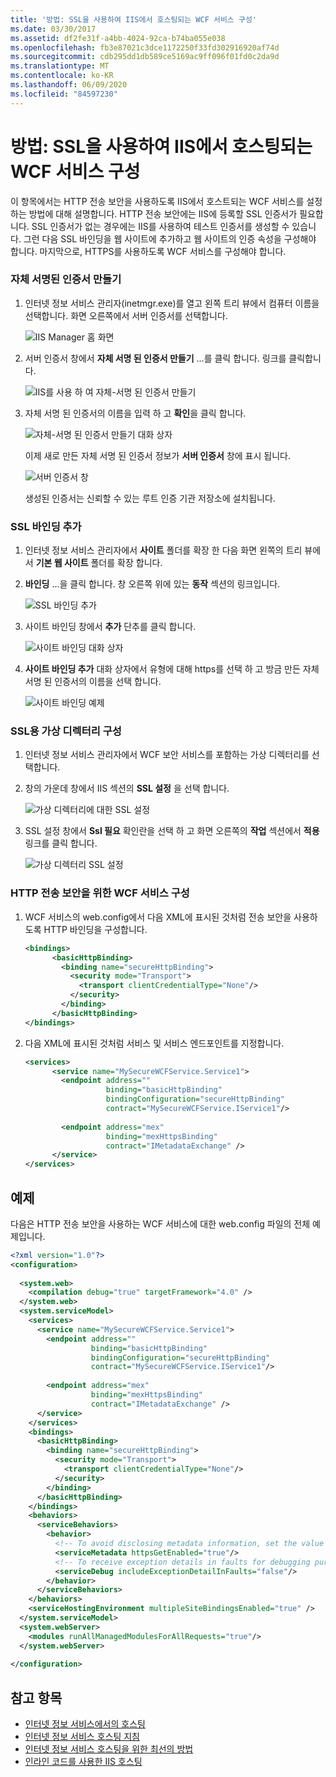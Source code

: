 ```yaml
---
title: '방법: SSL을 사용하여 IIS에서 호스팅되는 WCF 서비스 구성'
ms.date: 03/30/2017
ms.assetid: df2fe31f-a4bb-4024-92ca-b74ba055e038
ms.openlocfilehash: fb3e87021c3dce1172250f33fd302916920af74d
ms.sourcegitcommit: cdb295dd1db589ce5169ac9ff096f01fd0c2da9d
ms.translationtype: MT
ms.contentlocale: ko-KR
ms.lasthandoff: 06/09/2020
ms.locfileid: "84597230"
---
```

# <a name="how-to-configure-an-iis-hosted-wcf-service-with-ssl"></a>방법: SSL을 사용하여 IIS에서 호스팅되는 WCF 서비스 구성
이 항목에서는 HTTP 전송 보안을 사용하도록 IIS에서 호스트되는 WCF 서비스를 설정하는 방법에 대해 설명합니다. HTTP 전송 보안에는 IIS에 등록할 SSL 인증서가 필요합니다. SSL 인증서가 없는 경우에는 IIS를 사용하여 테스트 인증서를 생성할 수 있습니다. 그런 다음 SSL 바인딩을 웹 사이트에 추가하고 웹 사이트의 인증 속성을 구성해야 합니다. 마지막으로, HTTPS를 사용하도록 WCF 서비스를 구성해야 합니다.  
  
### <a name="creating-a-self-signed-certificate"></a>자체 서명된 인증서 만들기  
  
1. 인터넷 정보 서비스 관리자(inetmgr.exe)를 열고 왼쪽 트리 뷰에서 컴퓨터 이름을 선택합니다. 화면 오른쪽에서 서버 인증서를 선택합니다.  
  
     ![IIS Manager 홈 화면](media/mg-inetmgrhome.jpg "mg_INetMgrHome")  
  
2. 서버 인증서 창에서 **자체 서명 된 인증서 만들기** ...를 클릭 합니다. 링크를 클릭합니다.  
  
     ![IIS를 사용 하 여 자체&#45;서명 된 인증서 만들기](media/mg-createselfsignedcert.jpg "mg_CreateSelfSignedCert")  
  
3. 자체 서명 된 인증서의 이름을 입력 하 고 **확인**을 클릭 합니다.  
  
     ![자체&#45;서명 된 인증서 만들기 대화 상자](media/mg-mycert.jpg "mg_MyCert")  
  
     이제 새로 만든 자체 서명 된 인증서 정보가 **서버 인증서** 창에 표시 됩니다.  
  
     ![서버 인증서 창](media/mg-servercertificatewindow.jpg "mg_ServerCertificateWindow")  
  
     생성된 인증서는 신뢰할 수 있는 루트 인증 기관 저장소에 설치됩니다.  
  
### <a name="add-ssl-binding"></a>SSL 바인딩 추가  
  
1. 인터넷 정보 서비스 관리자에서 **사이트** 폴더를 확장 한 다음 화면 왼쪽의 트리 뷰에서 **기본 웹 사이트** 폴더를 확장 합니다.  
  
2. **바인딩** ...을 클릭 합니다. 창 오른쪽 위에 있는 **동작** 섹션의 링크입니다.  
  
     ![SSL 바인딩 추가](media/mg-addsslbinding.jpg "mg_AddSSLBinding")  
  
3. 사이트 바인딩 창에서 **추가** 단추를 클릭 합니다.  
  
     ![사이트 바인딩 대화 상자](media/mg-sitebindingsdialog.jpg "mg_SiteBindingsDialog")  
  
4. **사이트 바인딩 추가** 대화 상자에서 유형에 대해 https를 선택 하 고 방금 만든 자체 서명 된 인증서의 이름을 선택 합니다.  
  
     ![사이트 바인딩 예제](media/mg-mycertbinding.jpg "mg_MyCertBinding")  
  
### <a name="configure-virtual-directory-for-ssl"></a>SSL용 가상 디렉터리 구성  
  
1. 인터넷 정보 서비스 관리자에서 WCF 보안 서비스를 포함하는 가상 디렉터리를 선택합니다.  
  
2. 창의 가운데 창에서 IIS 섹션의 **SSL 설정** 을 선택 합니다.  
  
     ![가상 디렉터리에 대한 SSL 설정](media/mg-sslsettingsforvdir.jpg "mg_SSLSettingsForVDir")  
  
3. SSL 설정 창에서 **Ssl 필요** 확인란을 선택 하 고 화면 오른쪽의 **작업** 섹션에서 **적용** 링크를 클릭 합니다.  
  
     ![가상 디렉터리 SSL 설정](media/mg-vdirsslsettings.JPG "mg_VDirSSLSettings")  
  
### <a name="configure-wcf-service-for-http-transport-security"></a>HTTP 전송 보안을 위한 WCF 서비스 구성  
  
1. WCF 서비스의 web.config에서 다음 XML에 표시된 것처럼 전송 보안을 사용하도록 HTTP 바인딩을 구성합니다.  
  
    ```xml  
    <bindings>  
          <basicHttpBinding>  
            <binding name="secureHttpBinding">  
              <security mode="Transport">  
                <transport clientCredentialType="None"/>  
              </security>  
            </binding>  
          </basicHttpBinding>  
    </bindings>  
    ```  
  
2. 다음 XML에 표시된 것처럼 서비스 및 서비스 엔드포인트를 지정합니다.  
  
    ```xml  
    <services>  
          <service name="MySecureWCFService.Service1">  
            <endpoint address=""  
                      binding="basicHttpBinding"  
                      bindingConfiguration="secureHttpBinding"  
                      contract="MySecureWCFService.IService1"/>  
  
            <endpoint address="mex"  
                      binding="mexHttpsBinding"  
                      contract="IMetadataExchange" />  
          </service>  
    </services>  
    ```  
  
## <a name="example"></a>예제  
 다음은 HTTP 전송 보안을 사용하는 WCF 서비스에 대한 web.config 파일의 전체 예제입니다.  
  
```xml  
<?xml version="1.0"?>  
<configuration>  
  
  <system.web>  
    <compilation debug="true" targetFramework="4.0" />  
  </system.web>  
  <system.serviceModel>  
    <services>  
      <service name="MySecureWCFService.Service1">  
        <endpoint address=""  
                  binding="basicHttpBinding"  
                  bindingConfiguration="secureHttpBinding"  
                  contract="MySecureWCFService.IService1"/>  
  
        <endpoint address="mex"  
                  binding="mexHttpsBinding"  
                  contract="IMetadataExchange" />  
      </service>  
    </services>  
    <bindings>  
      <basicHttpBinding>  
        <binding name="secureHttpBinding">  
          <security mode="Transport">  
            <transport clientCredentialType="None"/>  
          </security>  
        </binding>  
      </basicHttpBinding>  
    </bindings>  
    <behaviors>  
      <serviceBehaviors>  
        <behavior>  
          <!-- To avoid disclosing metadata information, set the value below to false and remove the metadata endpoint above before deployment -->  
          <serviceMetadata httpsGetEnabled="true"/>  
          <!-- To receive exception details in faults for debugging purposes, set the value below to true.  Set to false before deployment to avoid disclosing exception information -->  
          <serviceDebug includeExceptionDetailInFaults="false"/>  
        </behavior>  
      </serviceBehaviors>  
    </behaviors>  
    <serviceHostingEnvironment multipleSiteBindingsEnabled="true" />  
  </system.serviceModel>  
  <system.webServer>  
    <modules runAllManagedModulesForAllRequests="true"/>  
  </system.webServer>  
  
</configuration>  
```  
  
## <a name="see-also"></a>참고 항목

- [인터넷 정보 서비스에서의 호스팅](hosting-in-internet-information-services.md)
- [인터넷 정보 서비스 호스팅 지침](../samples/internet-information-service-hosting-instructions.md)
- [인터넷 정보 서비스 호스팅을 위한 최선의 방법](internet-information-services-hosting-best-practices.md)
- [인라인 코드를 사용한 IIS 호스팅](../samples/iis-hosting-using-inline-code.md)
